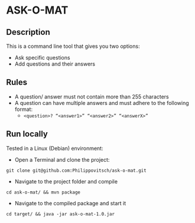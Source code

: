 # ASK-O-MAT

## Description

This is a command line tool that gives you two options:
- Ask specific questions
- Add questions and their answers

## Rules

- A question/ answer must not contain more than 255 characters
- A question can have multiple answers and must adhere to the following format:
  - `<question>? “<answer1>” “<answer2>” “<answerX>”`

## Run locally

Tested in a Linux (Debian) environment:

- Open a Terminal and clone the project:
```ssh
git clone git@github.com:Philippovitsch/ask-o-mat.git
```

- Navigate to the project folder and compile
```ssh
cd ask-o-mat/ && mvn package
```

- Navigate to the compiled package and start it
```ssh
cd target/ && java -jar ask-o-mat-1.0.jar
```
